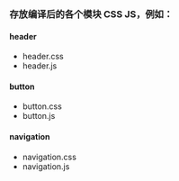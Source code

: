 ### 存放编译后的各个模块 CSS JS，例如： 
#### header 
 - header.css
 - header.js
#### button 
 - button.css
 - button.js
#### navigation 
 - navigation.css
 - navigation.js
